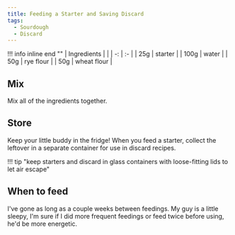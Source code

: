 ```yaml
---
title: Feeding a Starter and Saving Discard
tags:
  - Sourdough
  - Discard
---
```

!!! info inline end  ""
    | Ingredients |             |
    | -:          | :-          |
    | 25g         | starter     |
    | 100g        | water       |
    | 50g         | rye flour   |
    | 50g         | wheat flour |

## Mix
Mix all of the ingredients together.

## Store
Keep your little buddy in the fridge! When you feed a starter, collect the leftover in a separate container for use in discard recipes.

!!! tip "keep starters and discard in glass containers with loose-fitting lids to let air escape"

## When to feed
I've gone as long as a couple weeks between feedings. My guy is a little sleepy, I'm sure if I did more frequent feedings or feed twice before using, he'd be more energetic.
